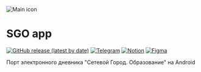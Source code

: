 ![Main icon](https://user-images.githubusercontent.com/80736171/200113626-8fb990eb-70fa-4bc6-97b7-3eead808e45e.svg)
# SGO app


[![GitHub release (latest by date)](https://img.shields.io/github/v/release/mezhendosina/che-zadali-app?style=for-the-badge)](https://github.com/mezhendosina/che-zadali-app/releases)      [![Telegram](https://img.shields.io/badge/Telegram-2CA5E0?style=for-the-badge&logo=telegram&logoColor=white)](https://sgo_app.t.me)     [![Notion](https://img.shields.io/badge/Notion-000000?style=for-the-badge&logo=notion&logoColor=white)](https://mezhendosina.notion.site/SGO-app-21f70e0303f445b38997c699622b480f)     [![Figma](https://img.shields.io/badge/figma-%23F24E1E.svg?style=for-the-badge&logo=figma&logoColor=white)](https://www.figma.com/file/l0DwI6QfV9nNMgAEp9z3aD/che-zadali-app?node-id=0%3A1)

Порт электронного дневника "Сетевой Город. Образование" на Android
